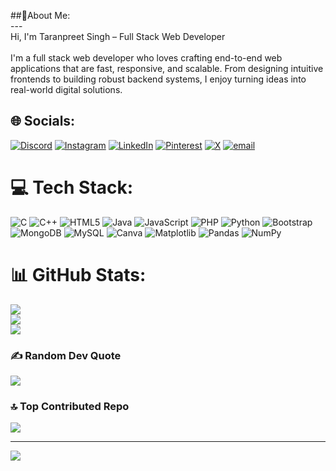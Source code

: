 ##💫About Me:
<br>---<br>Hi, I'm Taranpreet Singh – Full Stack Web Developer<br><br>I'm a full stack web developer who loves crafting end-to-end web applications that are fast, responsive, and scalable. From designing intuitive frontends to building robust backend systems, I enjoy turning ideas into real-world digital solutions.<br>

## 🌐 Socials:
[![Discord](https://img.shields.io/badge/Discord-%237289DA.svg?logo=discord&logoColor=white)](https://discord.gg/https://discord.gg/xnzdukAu) [![Instagram](https://img.shields.io/badge/Instagram-%23E4405F.svg?logo=Instagram&logoColor=white)](https://instagram.com/@taranpreet_s54) [![LinkedIn](https://img.shields.io/badge/LinkedIn-%230077B5.svg?logo=linkedin&logoColor=white)](https://linkedin.com/in/@taranpreet-singh-a44b8529a) [![Pinterest](https://img.shields.io/badge/Pinterest-%23E60023.svg?logo=Pinterest&logoColor=white)](https://pinterest.com/@taranpreet2468) [![X](https://img.shields.io/badge/X-black.svg?logo=X&logoColor=white)](https://x.com/@taranpreet_s54) [![email](https://img.shields.io/badge/Email-D14836?logo=gmail&logoColor=white)](mailto:taranpreet3254@gmail.com) 

# 💻 Tech Stack:
![C](https://img.shields.io/badge/c-%2300599C.svg?style=flat&logo=c&logoColor=white) ![C++](https://img.shields.io/badge/c++-%2300599C.svg?style=flat&logo=c%2B%2B&logoColor=white) ![HTML5](https://img.shields.io/badge/html5-%23E34F26.svg?style=flat&logo=html5&logoColor=white) ![Java](https://img.shields.io/badge/java-%23ED8B00.svg?style=flat&logo=openjdk&logoColor=white) ![JavaScript](https://img.shields.io/badge/javascript-%23323330.svg?style=flat&logo=javascript&logoColor=%23F7DF1E) ![PHP](https://img.shields.io/badge/php-%23777BB4.svg?style=flat&logo=php&logoColor=white) ![Python](https://img.shields.io/badge/python-3670A0?style=flat&logo=python&logoColor=ffdd54) ![Bootstrap](https://img.shields.io/badge/bootstrap-%238511FA.svg?style=flat&logo=bootstrap&logoColor=white) ![MongoDB](https://img.shields.io/badge/MongoDB-%234ea94b.svg?style=flat&logo=mongodb&logoColor=white) ![MySQL](https://img.shields.io/badge/mysql-4479A1.svg?style=flat&logo=mysql&logoColor=white) ![Canva](https://img.shields.io/badge/Canva-%2300C4CC.svg?style=flat&logo=Canva&logoColor=white) ![Matplotlib](https://img.shields.io/badge/Matplotlib-%23ffffff.svg?style=flat&logo=Matplotlib&logoColor=black) ![Pandas](https://img.shields.io/badge/pandas-%23150458.svg?style=flat&logo=pandas&logoColor=white) ![NumPy](https://img.shields.io/badge/numpy-%23013243.svg?style=flat&logo=numpy&logoColor=white)
# 📊 GitHub Stats:
![](https://github-readme-stats.vercel.app/api?username=Taranpreet0305&theme=dark&hide_border=true&include_all_commits=false&count_private=false)<br/>
![](https://nirzak-streak-stats.vercel.app/?user=Taranpreet0305&theme=dark&hide_border=true)<br/>
![](https://github-readme-stats.vercel.app/api/top-langs/?username=Taranpreet0305&theme=dark&hide_border=true&include_all_commits=false&count_private=false&layout=compact)

### ✍️ Random Dev Quote
![](https://quotes-github-readme.vercel.app/api?type=horizontal&theme=radical)

### 🔝 Top Contributed Repo
![](https://github-contributor-stats.vercel.app/api?username=Taranpreet0305&limit=5&theme=dark&combine_all_yearly_contributions=true)

---
[![](https://visitcount.itsvg.in/api?id=Taranpreet0305&icon=0&color=0)](https://visitcount.itsvg.in)

<!-- Proudly created with GPRM ( https://gprm.itsvg.in ) -->